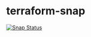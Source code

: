 # terraform-snap

[![Snap Status](https://build.snapcraft.io/badge/abacao/terraform-snap.svg)](https://build.snapcraft.io/user/abacao/terraform-snap)
